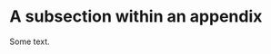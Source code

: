 <!-- !split -->
<!-- jupyter-book 08_01_testdoc.md -->
# A subsection within an appendix

Some text.

